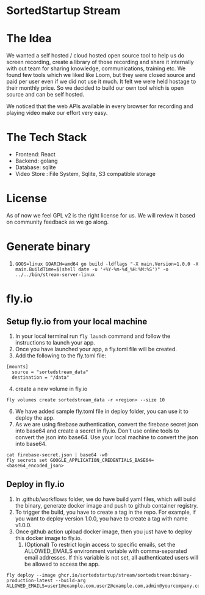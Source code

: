SortedStartup Stream
====================

# The Idea
We wanted a self hosted / cloud hosted open source tool to help us do screen recording, create a library of those recording and share it internally with out team for sharing knowledge, communications, training etc.
We found few tools which we liked like Loom, but they were closed source and paid per user even if we did not use it much. It felt we were held hostage to their monthly price. So we decided to build our own tool which is open source and can be self hosted.

We noticed that the web APIs available in every browser for recording and playing video make our effort very easy.

# The Tech Stack
- Frontend: React
- Backend: golang
- Database: sqlite
- Video Store : File System, Sqlite, S3 compatible storage

# License
As of now we feel GPL v2 is the right license for us.
We will review it based on community feedback as we go along.

# Generate binary
1. `GOOS=linux GOARCH=amd64 go build -ldflags "-X main.Version=1.0.0 -X main.BuildTime=$(shell date -u '+%Y-%m-%d_%H:%M:%S')" -o ../../bin/stream-server-linux`


# fly.io

## Setup fly.io from your local machine
1. In your local terminal run ```fly launch``` command and follow the instructions to launch your app.
2. Once you have launched your app, a fly.toml file will be created.
3. Add the following to the fly.toml file:
```
[mounts]
  source = "sortedstream_data"
  destination = "/data"
```
4. create a new volume in fly.io
```
fly volumes create sortedstream_data -r <region> --size 10
```
6. We have added sample fly.toml file in deploy folder, you can use it to deploy the app.
7. As we are using firebase authentication, convert the firebase secret json into base64 and create a secret in fly.io. Don't use online tools to convert the json into base64. Use your local machine to convert the json into base64.
```
cat firebase-secret.json | base64 -w0
fly secrets set GOOGLE_APPLICATION_CREDENTIALS_BASE64=<base64_encoded_json>
```

## Deploy in fly.io
1. In .github/workflows folder, we do have build yaml files, which will build the binary, generate docker image and push to github container registry.
2. To trigger the build, you have to create a tag in the repo. For example, if you want to deploy version 1.0.0, you have to create a tag with name v1.0.0.
3. Once github action upload docker image, then you just have to deploy this docker image to fly.io.
   1. (Optional) To restrict login access to specific emails, set the ALLOWED_EMAILS environment variable with comma-separated email addresses. If this variable is not set, all authenticated users will be allowed to access the app.
   
```
fly deploy --image ghcr.io/sortedstartup/stream/sortedstream:binary-production-latest --build-arg ALLOWED_EMAILS=user1@example.com,user2@example.com,admin@yourcompany.com

```



